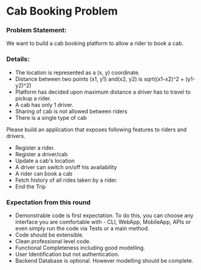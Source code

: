 # Cab Booking Problem

### Problem Statement:

We want to build a cab booking platform to allow a rider to book a cab.

### Details:

* The location is represented as a (x, y) coordinate.
* Distance between two points (x1, y1) and(x2, y2) is sqrt((x1-x2)^2 + (y1-y2)^2)
* Platform has decided upon maximum distance a driver has to travel to pickup a rider.
* A cab has only 1 driver.
* Sharing of cab is not allowed between riders
* There is a single type of cab

Please build an application that exposes following features to riders and drivers.

* Register a rider.
* Register a driver/cab
* Update a cab's location
* A driver can switch on/off his availability
* A rider can book a cab
* Fetch history of all rides taken by a rider.
* End the Trip

### Expectation from this round

* Demonstrable code is first expectation. To do this, you can choose any interface you are comfortable with - CLI,
  WebApp, MobileApp, APIs or even simply run the code via Tests or a main method.
* Code should be extensible.
* Clean professional level code.
* Functional Completeness including good modelling.
* User Identification but not authentication.
* Backend Database is optional. However modelling should be complete.